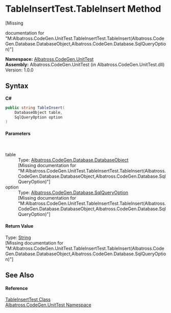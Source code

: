 # TableInsertTest.TableInsert Method 
 

\[Missing <summary> documentation for "M:Albatross.CodeGen.UnitTest.TableInsertTest.TableInsert(Albatross.CodeGen.Database.DatabaseObject,Albatross.CodeGen.Database.SqlQueryOption)"\]

**Namespace:**&nbsp;<a href="N_Albatross_CodeGen_UnitTest.md">Albatross.CodeGen.UnitTest</a><br />**Assembly:**&nbsp;Albatross.CodeGen.UnitTest (in Albatross.CodeGen.UnitTest.dll) Version: 1.0.0

## Syntax

**C#**<br />
``` C#
public string TableInsert(
	DatabaseObject table,
	SqlQueryOption option
)
```


#### Parameters
&nbsp;<dl><dt>table</dt><dd>Type: <a href="T_Albatross_CodeGen_Database_DatabaseObject.md">Albatross.CodeGen.Database.DatabaseObject</a><br />\[Missing <param name="table"/> documentation for "M:Albatross.CodeGen.UnitTest.TableInsertTest.TableInsert(Albatross.CodeGen.Database.DatabaseObject,Albatross.CodeGen.Database.SqlQueryOption)"\]</dd><dt>option</dt><dd>Type: <a href="T_Albatross_CodeGen_Database_SqlQueryOption.md">Albatross.CodeGen.Database.SqlQueryOption</a><br />\[Missing <param name="option"/> documentation for "M:Albatross.CodeGen.UnitTest.TableInsertTest.TableInsert(Albatross.CodeGen.Database.DatabaseObject,Albatross.CodeGen.Database.SqlQueryOption)"\]</dd></dl>

#### Return Value
Type: <a href="http://msdn2.microsoft.com/en-us/library/s1wwdcbf" target="_blank">String</a><br />\[Missing <returns> documentation for "M:Albatross.CodeGen.UnitTest.TableInsertTest.TableInsert(Albatross.CodeGen.Database.DatabaseObject,Albatross.CodeGen.Database.SqlQueryOption)"\]

## See Also


#### Reference
<a href="T_Albatross_CodeGen_UnitTest_TableInsertTest.md">TableInsertTest Class</a><br /><a href="N_Albatross_CodeGen_UnitTest.md">Albatross.CodeGen.UnitTest Namespace</a><br />